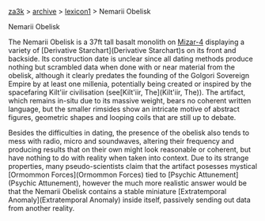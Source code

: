 [za3k](/) > [archive](/archive) > [lexicon1](/archive/lexicon1) > Nemarii Obelisk

Nemarii Obelisk

The Nemarii Obelisk is a 37ft tall basalt monolith on [Mizar-4](Mizar-4) displaying a variety of [Derivative Starchart](Derivative Starchart)s on its front and backside. Its construction date is unclear since all dating methods produce nothing but scrambled data when done with or near material from the obelisk, although it clearly predates the founding of the Golgori Sovereign Empire by at least one millenia, potentially being created or inspired by the spacefaring Kilt'iir civilisation (see[Kilt'iir, The](Kilt'iir, The)). The artifact, which remains in-situ due to its massive weight, bears no coherent written language, but the smaller rimsides show an intricate motive of abstract figures, geometric shapes and looping coils that are still up to debate. 

Besides the difficulties in dating, the presence of the obelisk also tends to mess with radio, micro and soundwaves, altering their frequency and producing results that on their own might look reasonable or coherent, but have nothing to do with reality when taken into context. Due to its strange properties, many pseudo-scientists claim that the artifact posesses mystical [Ormommon Forces](Ormommon Forces) tied to [Psychic Attunement](Psychic Attunement), however the much more realistic answer would be that the Nemarii Obelisk contains a stable miniature [Extratemporal Anomaly](Extratemporal Anomaly) inside itself, passively sending out data from another reality.